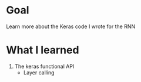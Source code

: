 # Goal

Learn more about the Keras code I wrote for the RNN

# What I learned
1. The keras functional API
    - Layer calling 